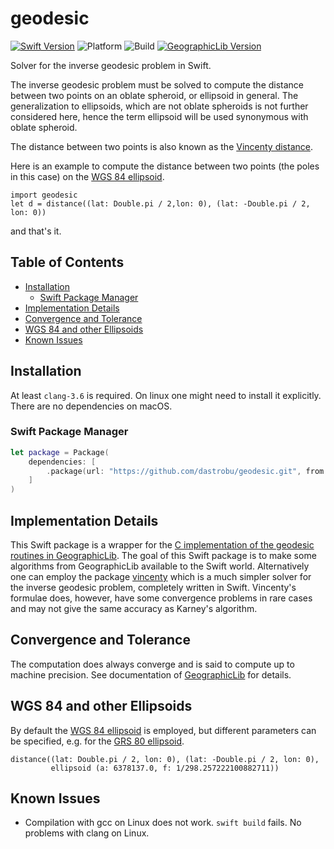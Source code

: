 # geodesic

[![Swift Version](https://img.shields.io/badge/swift-5.7-blue.svg)](https://swift.org)
![Platform](https://img.shields.io/badge/platform-macOS|linux--64-lightgray.svg)
![Build](https://github.com/dastrobu/geodesic/actions/workflows/ci.yaml/badge.svg)
[![GeographicLib Version](https://img.shields.io/badge/GeographicLib-2.1-blue.svg)](https://github.com/geographiclib/geographiclib-c/releases/tag/v2.1)

Solver for the inverse geodesic problem in Swift.

The inverse geodesic problem must be solved to compute the distance between two points on an oblate spheroid, or
ellipsoid in general. The generalization to ellipsoids, which are not oblate spheroids is not further considered here,
hence the term ellipsoid will be used synonymous with oblate spheroid.

The distance between two points is also known as the
[Vincenty distance](https://en.wikipedia.org/wiki/Vincenty's_formulae).

Here is an example to compute the distance between two points (the poles in this case) on the
[WGS 84 ellipsoid](https://en.wikipedia.org/wiki/World_Geodetic_System).

    import geodesic
    let d = distance((lat: Double.pi / 2,lon: 0), (lat: -Double.pi / 2, lon: 0))

and that's it.

<!-- START doctoc generated TOC please keep comment here to allow auto update -->
<!-- DON'T EDIT THIS SECTION, INSTEAD RE-RUN doctoc TO UPDATE -->
## Table of Contents

- [Installation](#installation)
  - [Swift Package Manager](#swift-package-manager)
- [Implementation Details](#implementation-details)
- [Convergence and Tolerance](#convergence-and-tolerance)
- [WGS 84 and other Ellipsoids](#wgs-84-and-other-ellipsoids)
- [Known Issues](#known-issues)

<!-- END doctoc generated TOC please keep comment here to allow auto update -->

## Installation

At least `clang-3.6` is required. On linux one might need to install it explicitly. There are no dependencies on macOS.

### Swift Package Manager

```swift
let package = Package(
    dependencies: [
        .package(url: "https://github.com/dastrobu/geodesic.git", from: "1.3.0"),
    ]
)
```

## Implementation Details

This Swift package is a wrapper for the
[C implementation of the geodesic routines in GeographicLib](https://github.com/geographiclib/geographiclib-c).
The goal of this Swift package is to make some algorithms from
GeographicLib available to the Swift world. Alternatively one can employ the
package [vincenty](https://github.com/dastrobu/vincenty)
which is a much simpler solver for the inverse geodesic problem, completely written in Swift. Vincenty's formulae does,
however, have some convergence problems in rare cases and may not give the same accuracy as Karney's algorithm.

## Convergence and Tolerance

The computation does always converge and is said to compute up to machine precision. See documentation
of [GeographicLib](https://geographiclib.sourceforge.io/) for details.

## WGS 84 and other Ellipsoids

By default the
[WGS 84 ellipsoid](https://en.wikipedia.org/wiki/World_Geodetic_System)
is employed, but different parameters can be specified, e.g. for the
[GRS 80 ellipsoid](https://en.wikipedia.org/wiki/GRS_80).

    distance((lat: Double.pi / 2, lon: 0), (lat: -Double.pi / 2, lon: 0), 
             ellipsoid (a: 6378137.0, f: 1/298.257222100882711))

## Known Issues

* Compilation with gcc on Linux does not work. `swift build` fails. No problems with clang on Linux. 
 


